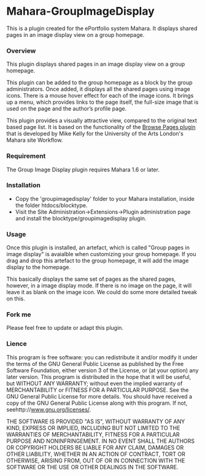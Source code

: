# Mahara-GroupImageDisplay
This is a plugin created for the ePortfolio system Mahara. It displays shared pages in an image display view on a group homepage.
### Overview

This plugin displays shared pages in an image display view on a group homepage.

This plugin can be added to the group homepage as a block by the group administrators. Once added, it displays all the shared pages using image icons. There is a mouse hover effect for each of the image icons. It brings up a menu, which provides links to the page itself, the full-size image that is used on the page and the author’s profile page.

This plugin provides a visually attractive view, compared to the original text based page list. It is based on the functionality of the [Browse Pages plugin](https://github.com/CLTAD/mahara-browse) that is developed by Mike Kelly for the University of the Arts London's Mahara site Workflow.

### Requirement

The Group Image Display plugin requires Mahara 1.6 or later.

### Installation

- Copy the 'groupimagedisplay' folder to your Mahara installation, inside the folder htdocs/blocktype.
- Visit the Site Administration->Extensions->Plugin administration page and install the blocktype/groupimagedisplay plugin.

### Usage

Once this plugin is installed, an artefact, which is called "Group pages in image display" is avaialble when customizing your group homepage. If you drag and drop this artefact to the group homepage, it will add the image display to the homepage.

This basically displays the same set of pages as the shared pages, however, in a image display mode. If there is no image on the page, it will leave it as blank on the image icon. We could do some more detailed tweak on this.

### Fork me

Please feel free to update or adapt this plugin.

### Lience

This program is free software: you can redistribute it and/or modify it under the terms of the GNU General Public License as published by the Free Software Foundation, either version 3 of the License, or (at your option) any later version. This program is distributed in the hope that it will be useful, but WITHOUT ANY WARRANTY; without even the implied warranty of MERCHANTABILITY or FITNESS FOR A PARTICULAR PURPOSE. See the GNU General Public License for more details. You should have received a copy of the GNU General Public License along with this program. If not, seehttp://www.gnu.org/licenses/.

THE SOFTWARE IS PROVIDED "AS IS", WITHOUT WARRANTY OF ANY KIND, EXPRESS OR IMPLIED, INCLUDING BUT NOT LIMITED TO THE WARRANTIES OF MERCHANTABILITY, FITNESS FOR A PARTICULAR PURPOSE AND NONINFRINGEMENT. IN NO EVENT SHALL THE AUTHORS OR COPYRIGHT HOLDERS BE LIABLE FOR ANY CLAIM, DAMAGES OR OTHER LIABILITY, WHETHER IN AN ACTION OF CONTRACT, TORT OR OTHERWISE, ARISING FROM, OUT OF OR IN CONNECTION WITH THE SOFTWARE OR THE USE OR OTHER DEALINGS IN THE SOFTWARE.
